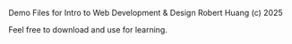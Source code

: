 Demo Files for Intro to Web Development & Design
Robert Huang (c) 2025 

Feel free to download and use for learning.

